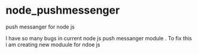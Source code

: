 node_pushmessenger
==================

push messanger for node js

I have so many bugs in current node js push messanger module . To fix this i am creating new moduule for ndoe js
